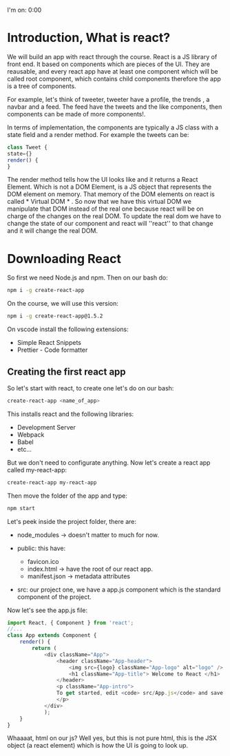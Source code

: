 I'm on: 0:00
# Introduction, What is react?
We will build an app with react through the course. React is a JS library of front end. It based on components which are pieces of the UI. They are reausable, and every react app have at least one component which will be called root component, which contains child components therefore the app is a tree of components.

For example, let's think of tweeter, tweeter have a profile, the trends , a navbar and a feed. The feed have the tweets and the like components, then components can be made of more components!.

In terms of implementation, the components are typically a JS class with a state field and a render method. For example the tweets can be:
```js
class Tweet {
state={}
render() {
}
```
The render method tells how the UI looks like and it returns a React Element. Which is not a DOM Element, is a JS object that represents the DOM element on memory. That memory of the DOM elements on react is called * Virtual DOM * . So now that we have this virtual DOM we manipulate that DOM instead of the real one because react will be on charge of the changes on the real DOM. To update the real dom we have to change the state of our component and react will ''react'' to that change and it will change the real DOM.

# Downloading React
So first we need Node.js and npm. Then on our bash do:
```bash
npm i -g create-react-app
```
On the course, we will use this version:
```bash
npm i -g create-react-app@1.5.2
```
On vscode install the following extensions:
- Simple React Snippets
- Prettier - Code formatter

## Creating the first react app
So let's start with react, to create one let's do on our bash:
```bash
create-react-app <name_of_app>
```
This installs react and the following libraries:
- Development Server
- Webpack
- Babel
- etc...

But we don't need to configurate anything. Now let's create a react app called my-react-app:
```bash
create-react-app my-react-app
```
Then move the folder of the app and type:
```bash
npm start
```
Let's peek inside the project folder, there are:
- node_modules -> doesn't matter to much for now.
- public: this have:
	
	* favicon.ico
	* index.html -> have the root of our react app.
	* manifest.json -> metadata attributes 
- src: our project one, we have a app.js component which is the standard component of the project.

Now let's see the app.js file:
```js
import React, { Component } from 'react';
//...
class App extends Component {
	render() {
		return (
			<div className="App">
				<header className="App-header">
					<img src={logo} className="App-logo" alt="logo" />
					<h1 className="App-title"> Welcome to React </h1>
				</header>
				<p className="App-intro">
				To get started, edit <code> src/App.js</code> and save to reload.
				</p>
			</div>
			);
	}
}
```
Whaaaat, html on our js? Well yes, but this is not pure html, this is the JSX object (a react element) which is how the UI is going to look up. 

